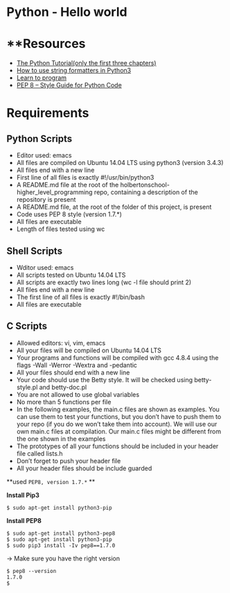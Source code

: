 # **Python - Hello world**

# **Resources

* [The Python Tutorial(only the first three chapters)](https://docs.python.org/3.4/tutorial/index.html)
* [How to use string formatters in Python3](https://www.digitalocean.com/community/tutorials/how-to-use-string-formatters-in-python-3)
* [Learn to program](https://www.youtube.com/playlist?list=PLGLfVvz_LVvTn3cK5e6LjhgGiSeVlIRwt)
* [PEP 8 – Style Guide for Python Code](https://www.python.org/dev/peps/pep-0008/)

# **Requirements**
## **Python Scripts**

*    Editor used: emacs
*    All files are compiled on Ubuntu 14.04 LTS using python3 (version 3.4.3)
*    All files end with a new line
*    First line of all files is exactly #!/usr/bin/python3
*    A README.md file at the root of the holbertonschool-higher_level_programming repo, containing a description of the repository is present
*    A README.md file, at the root of the folder of this project, is present
*    Code uses PEP 8 style (version 1.7.*)
*    All files are executable
*    Length of files tested using wc

## **Shell Scripts**

*    Wditor used: emacs
*    All scripts tested on Ubuntu 14.04 LTS
*    All scripts are exactly two lines long (wc -l file should print 2)
*    All files end with a new line
*    The first line of all files is exactly #!/bin/bash
*    All files are executable
## **C Scripts**

*    Allowed editors: vi, vim, emacs
*    All your files will be compiled on Ubuntu 14.04 LTS
*    Your programs and functions will be compiled with gcc 4.8.4 using the flags -Wall -Werror -Wextra and -pedantic
*    All your files should end with a new line
*    Your code should use the Betty style. It will be checked using betty-style.pl and betty-doc.pl
*    You are not allowed to use global variables
*    No more than 5 functions per file
*    In the following examples, the main.c files are shown as examples. You can use them to test your functions, but you don’t have to push them to your repo (if you do we won’t take them into account). We will use our own main.c files at compilation. Our main.c files might be different from the one shown in the examples
*    The prototypes of all your functions should be included in your header file called lists.h
*    Don’t forget to push your header file
*    All your header files should be include guarded

**used `PEP8, version 1.7.*` **

**Install Pip3**
```
$ sudo apt-get install python3-pip
```
**Install PEP8**
```
$ sudo apt-get install python3-pep8
$ sudo apt-get install python3-pip
$ sudo pip3 install -Iv pep8==1.7.0
```
-> Make sure you have the right version
```
$ pep8 --version
1.7.0
$
```
